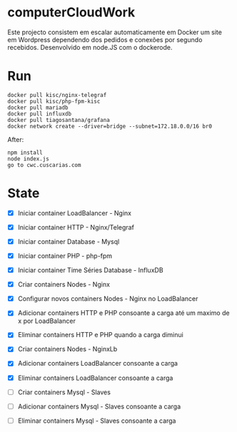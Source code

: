 # computerCloudWork

Este projecto consistem em escalar automaticamente em Docker um site em Wordpress dependendo dos pedidos e conexões por segundo recebidos. Desenvolvido em node.JS com o dockerode.

# Run

    docker pull kisc/nginx-telegraf
    docker pull kisc/php-fpm-kisc
    docker pull mariadb
    docker pull influxdb
    docker pull tiagosantana/grafana
    docker network create --driver=bridge --subnet=172.18.0.0/16 br0
    
   After: 
   
	npm install
	node index.js
	go to cwc.cuscarias.com

# State

 - [x] Iniciar container LoadBalancer - Nginx
 - [x] Iniciar container HTTP - Nginx/Telegraf
 - [x] Iniciar container Database - Mysql
 - [x] Iniciar container PHP - php-fpm
 - [x] Iniciar container Time Séries Database - InfluxDB
 - [x] Criar containers Nodes - Nginx
 - [x] Configurar novos containers Nodes - Nginx no LoadBalancer
 - [x] Adicionar containers HTTP e PHP consoante a carga até um maximo de x por LoadBalancer
 - [x] Eliminar containers HTTP e PHP quando a carga diminui
 - [x] Criar containers Nodes - NginxLb
 - [x] Adicionar containers LoadBalancer consoante a carga
 - [x] Eliminar containers LoadBalancer consoante a carga
 - [ ] Criar containers Mysql - Slaves
 - [ ] Adicionar containers Mysql - Slaves consoante a carga
 - [ ] Eliminar containers Mysql - Slaves consoante a carga
 
